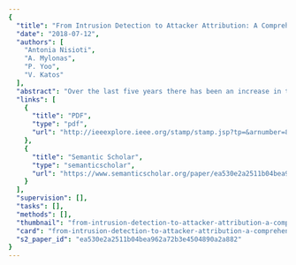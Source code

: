 ```yaml
---
{
  "title": "From Intrusion Detection to Attacker Attribution: A Comprehensive Survey of Unsupervised Methods",
  "date": "2018-07-12",
  "authors": [
    "Antonia Nisioti",
    "A. Mylonas",
    "P. Yoo",
    "V. Katos"
  ],
  "abstract": "Over the last five years there has been an increase in the frequency and diversity of network attacks. This holds true, as more and more organizations admit compromises on a daily basis. Many misuse and anomaly based intrusion detection systems (IDSs) that rely on either signatures, supervised or statistical methods have been proposed in the literature, but their trustworthiness is debatable. Moreover, as this paper uncovers, the current IDSs are based on obsolete attack classes that do not reflect the current attack trends. For these reasons, this paper provides a comprehensive overview of unsupervised and hybrid methods for intrusion detection, discussing their potential in the domain. We also present and highlight the importance of feature engineering techniques that have been proposed for intrusion detection. Furthermore, we discuss that current IDSs should evolve from simple detection to correlation and attribution. We descant how IDS data could be used to reconstruct and correlate attacks to identify attackers, with the use of advanced data analytics techniques. Finally, we argue how the present IDS attack classes can be extended to match the modern attacks and propose three new classes regarding the outgoing network communication.",
  "links": [
    {
      "title": "PDF",
      "type": "pdf",
      "url": "http://ieeexplore.ieee.org/stamp/stamp.jsp?tp=&arnumber=8410366"
    },
    {
      "title": "Semantic Scholar",
      "type": "semanticscholar",
      "url": "https://www.semanticscholar.org/paper/ea530e2a2511b04bea962a72b3e4504890a2a882"
    }
  ],
  "supervision": [],
  "tasks": [],
  "methods": [],
  "thumbnail": "from-intrusion-detection-to-attacker-attribution-a-comprehensive-survey-of-unsupervised-methods-thumb.jpg",
  "card": "from-intrusion-detection-to-attacker-attribution-a-comprehensive-survey-of-unsupervised-methods-card.jpg",
  "s2_paper_id": "ea530e2a2511b04bea962a72b3e4504890a2a882"
}
---
```


